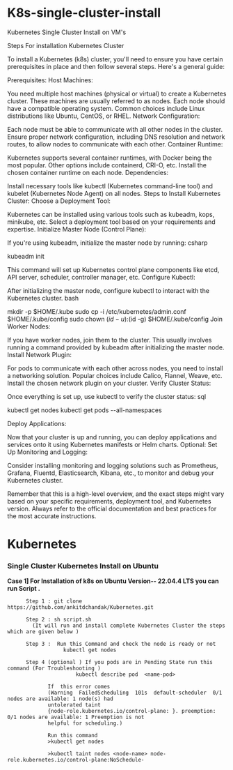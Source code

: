 # K8s-single-cluster-install
Kubernetes Single Cluster Install on VM's 

Steps For installation Kubernetes Cluster 

To install a Kubernetes (k8s) cluster, you'll need to ensure you have certain prerequisites in place and then follow several steps. Here's a general guide:

Prerequisites:
Host Machines:

You need multiple host machines (physical or virtual) to create a Kubernetes cluster. These machines are usually referred to as nodes.
Each node should have a compatible operating system. Common choices include Linux distributions like Ubuntu, CentOS, or RHEL.
Network Configuration:

Each node must be able to communicate with all other nodes in the cluster.
Ensure proper network configuration, including DNS resolution and network routes, to allow nodes to communicate with each other.
Container Runtime:

Kubernetes supports several container runtimes, with Docker being the most popular. Other options include containerd, CRI-O, etc.
Install the chosen container runtime on each node.
Dependencies:

Install necessary tools like kubectl (Kubernetes command-line tool) and kubelet (Kubernetes Node Agent) on all nodes.
Steps to Install Kubernetes Cluster:
Choose a Deployment Tool:

Kubernetes can be installed using various tools such as kubeadm, kops, minikube, etc.
Select a deployment tool based on your requirements and expertise.
Initialize Master Node (Control Plane):

If you're using kubeadm, initialize the master node by running:
csharp

kubeadm init

This command will set up Kubernetes control plane components like etcd, API server, scheduler, controller manager, etc.
Configure Kubectl:

After initializing the master node, configure kubectl to interact with the Kubernetes cluster.
bash

mkdir -p $HOME/.kube
sudo cp -i /etc/kubernetes/admin.conf $HOME/.kube/config
sudo chown $(id -u):$(id -g) $HOME/.kube/config
Join Worker Nodes:

If you have worker nodes, join them to the cluster. This usually involves running a command provided by kubeadm after initializing the master node.
Install Network Plugin:

For pods to communicate with each other across nodes, you need to install a networking solution.
Popular choices include Calico, Flannel, Weave, etc. Install the chosen network plugin on your cluster.
Verify Cluster Status:

Once everything is set up, use kubectl to verify the cluster status:
sql

kubectl get nodes
kubectl get pods --all-namespaces

Deploy Applications:

Now that your cluster is up and running, you can deploy applications and services onto it using Kubernetes manifests or Helm charts.
Optional: Set Up Monitoring and Logging:

Consider installing monitoring and logging solutions such as Prometheus, Grafana, Fluentd, Elasticsearch, Kibana, etc., to monitor and debug your Kubernetes cluster.

Remember that this is a high-level overview, and the exact steps might vary based on your specific requirements, deployment tool, and Kubernetes version. Always refer to the official documentation and best practices for the most accurate instructions.


# Kubernetes
### **Single Cluster Kubernetes  Install on Ubuntu** 

**Case 1] For Installation of k8s  on Ubuntu Version-- 22.04.4 LTS   you can run Script .**
            
          Step 1 : git clone https://github.com/ankitdchandak/Kubernetes.git
 
          Step 2 : sh script.sh
            (It will run and install complete Kubernetes Cluster the steps which are given below ) 
          
          Step 3 :  Run this Command and check the node is ready or not 
                      kubectl get nodes

          Step 4 (optional ) If you pods are in Pending State run this command (For Troubleshooting )
                          kubectl describe pod  <name-pod>
                  
                 If  this error comes
                 (Warning  FailedScheduling  101s  default-scheduler  0/1 nodes are available: 1 node(s) had 
                 untolerated taint 
                 {node-role.kubernetes.io/control-plane: }. preemption: 0/1 nodes are available: 1 Preemption is not 
                 helpful for scheduling.)
                     
                 Run this command 
                 >kubectl get nodes

                 >kubectl taint nodes <node-name> node-role.kubernetes.io/control-plane:NoSchedule-

